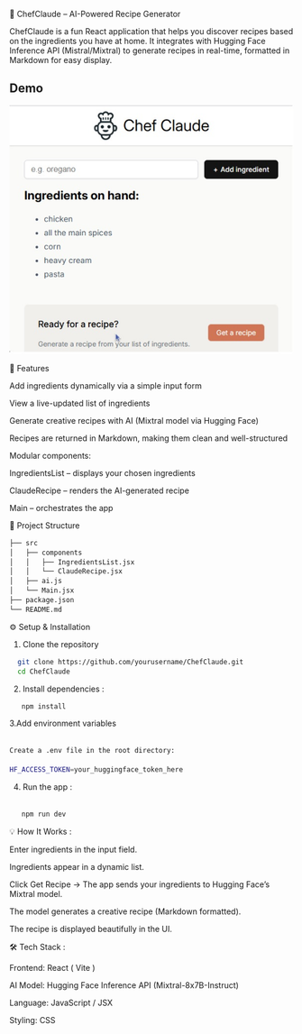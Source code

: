 🍳 ChefClaude – AI-Powered Recipe Generator

ChefClaude is a fun React application that helps you discover recipes based on the ingredients you have at home.
It integrates with Hugging Face Inference API (Mistral/Mixtral) to generate recipes in real-time, formatted in Markdown for easy display.


## Demo
 
![App Start](./ChefClaude/images/desc1.jpg)



🚀 Features

Add ingredients dynamically via a simple input form

View a live-updated list of ingredients

Generate creative recipes with AI (Mixtral model via Hugging Face)

Recipes are returned in Markdown, making them clean and well-structured

Modular components:

IngredientsList – displays your chosen ingredients

ClaudeRecipe – renders the AI-generated recipe

Main – orchestrates the app

📂 Project Structure
 ```bash
 ├── src
 │   ├── components
 │   │   ├── IngredientsList.jsx
 │   │   └── ClaudeRecipe.jsx
 │   ├── ai.js
 │   └── Main.jsx
 ├── package.json
 └── README.md
   ```

⚙️ Setup & Installation

1. Clone the repository

 ```bash 
   git clone https://github.com/yourusername/ChefClaude.git
   cd ChefClaude
 ```
2. Install dependencies :
```bash 
   npm install
```

3.Add environment variables
   ```bash 

   Create a .env file in the root directory:

   HF_ACCESS_TOKEN=your_huggingface_token_here

   ```
4. Run the app :
```bash 
   
   npm run dev
  ```

💡 How It Works :

Enter ingredients in the input field.

Ingredients appear in a dynamic list.

Click Get Recipe → The app sends your ingredients to Hugging Face’s Mixtral model.

The model generates a creative recipe (Markdown formatted).

The recipe is displayed beautifully in the UI.




🛠️ Tech Stack :

Frontend: React ( Vite )

AI Model: Hugging Face Inference API (Mixtral-8x7B-Instruct)

Language: JavaScript / JSX

Styling: CSS
   
